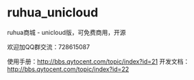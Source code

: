 # ruhua_unicloud
ruhua商城 - unicloud版，可免费商用，开源

欢迎加QQ群交流：728615087

使用手册：http://bbs.qytocent.com/topic/index?id=21
开发文档：http://bbs.qytocent.com/topic/index?id=22